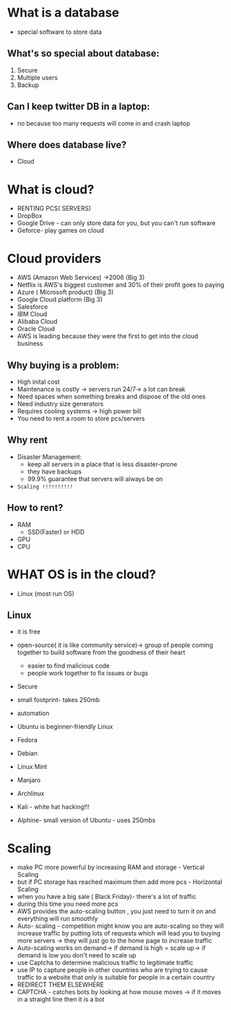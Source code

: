 # What is a database

- special software to store data

## What's so special about database:

1. Secure
2. Multiple users
3. Backup

## Can I keep twitter DB in a laptop:

- no because too many requests will come in and crash laptop

## Where does database live?

- Cloud

# What is cloud?

- RENTING PCS( SERVERS)
- DropBox
- Google Drive - can only store data for you, but you can't run software
- Geforce- play games on cloud

# Cloud providers

- AWS (Amazon Web Services) ->2006 (Big 3)
- Netflix is AWS's biggest customer and 30% of their profit goes to paying
- Azure ( Microsoft product) (Big 3)
- Google Cloud platform (Big 3)
- Salesforce
- IBM Cloud
- Alibaba Cloud
- Oracle Cloud
- AWS is leading because they were the first to get into the cloud business

## Why buying is a problem:

- High inital cost
- Maintenance is costly -> servers run 24/7-> a lot can break
- Need spaces when something breaks and dispose of the old ones
- Need industry size generators
- Requires cooling systems -> high power bill
- You need to rent a room to store pcs/servers

## Why rent

- Disaster Management:
  - keep all servers in a place that is less disaster-prone
  - they have backups
  - 99.9% guarantee that servers will always be on
- `Scaling !!!!!!!!!!`

## How to rent?

- RAM
  - SSD(Faster) or HDD
- GPU
- CPU

# WHAT OS is in the cloud?

- Linux (most run OS)

## Linux

- it is free
- open-source( it is like community service)-> group of people coming together to build software from the goodness of their heart
  - easier to find malicious code
  - people work together to fix issues or bugs
- Secure
- small footprint- takes 250mb
- automation

- Ubuntu is beginner-friendly Linux
- Fedora
- Debian
- Linux Mint
- Manjaro
- Archlinux
- Kali - white hat hacking!!!
- Alphine- small version of Ubuntu - uses 250mbs

# Scaling

- make PC more powerful by increasing RAM and storage - Vertical Scaling
- but if PC storage has reached maximum then add more pcs - Horizontal Scaling
- when you have a big sale ( Black Friday)- there's a lot of traffic
- during this time you need more pcs
- AWS provides the auto-scaling button , you just need to turn it on and everything will run smoothly
- Auto- scaling - competition might know you are auto-scaling so they will increase traffic by putting lots of requests which will lead you to buying more servers -> they will just go to the home page to increase traffic
- Auto-scaling works on demand-> if demand is high = scale up-> if demand is low you don't need to scale up
- use Captcha to determine malicious traffic to legitimate traffic
- use IP to capture people in other countries who are trying to cause traffic to a website that only is suitable for people in a certain country
- REDIRECT THEM ELSEWHERE
- CAPTCHA - catches bots by looking at how mouse moves -> if it moves in a straight line then it is a bot
